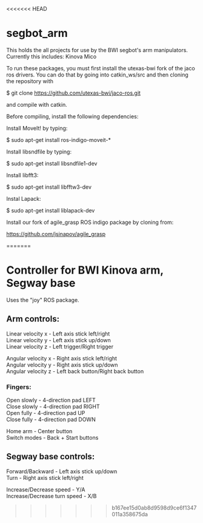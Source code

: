 <<<<<<< HEAD
# segbot_arm

This holds the all projects for use by the BWI segbot's arm manipulators.
Currently this includes: Kinova Mico

To run these packages, you must first install the utexas-bwi fork of the jaco ros drivers. You can do that by going into catkin_ws/src and then cloning the repository with

$ git clone https://github.com/utexas-bwi/jaco-ros.git

and compile with catkin.

Before compiling, install the following dependencies:

Install MoveIt! by typing:

$ sudo apt-get install ros-indigo-moveit-*

Install libsndfile by typing:

$ sudo apt-get install libsndfile1-dev

Install libfft3:

$ sudo apt-get install libfftw3-dev

Instal Lapack:

$ sudo apt-get install liblapack-dev

Install our fork of agile_grasp ROS indigo package by cloning from:

https://github.com/jsinapov/agile_grasp

=======
# Controller for BWI Kinova arm, Segway base

Uses the "joy" ROS package. 

## Arm controls:  
Linear velocity x - Left axis stick left/right  
Linear velocity y - Left axis stick up/down  
Linear velocity z - Left trigger/Right trigger  
  
Angular velocity x - Right axis stick left/right  
Angular velocity y - Right axis stick up/down  
Angular velocity z - Left back button/Right back button  
  
### Fingers:  
Open slowly - 4-direction pad LEFT  
Close slowly - 4-direction pad RIGHT  
Open fully - 4-direction pad UP  
Close fully - 4-direction pad DOWN  
  
Home arm - Center button  
Switch modes - Back + Start buttons  

## Segway base controls:  
Forward/Backward - Left axis stick up/down  
Turn - Right axis stick left/right  

Increase/Decrease speed - Y/A  
Increase/Decrease turn speed - X/B  
>>>>>>> b167ee15d0ab8d9598d9ce6f1347011a358675da
